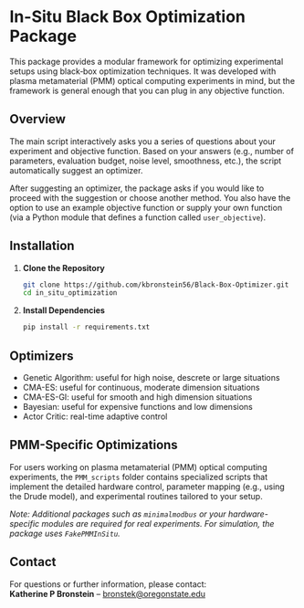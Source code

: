 # In-Situ Black Box Optimization Package

This package provides a modular framework for optimizing experimental setups using black‑box optimization techniques. It was developed with plasma metamaterial (PMM) optical computing experiments in mind, but the framework is general enough that you can plug in any objective function.

## Overview

The main script interactively asks you a series of questions about your experiment and objective function. Based on your answers (e.g., number of parameters, evaluation budget, noise level, smoothness, etc.), the script automatically suggest an optimizer.

After suggesting an optimizer, the package asks if you would like to proceed with the suggestion or choose another method. You also have the option to use an example objective function or supply your own function (via a Python module that defines a function called `user_objective`).

## Installation

1. **Clone the Repository**

   ```bash
   git clone https://github.com/kbronstein56/Black-Box-Optimizer.git
   cd in_situ_optimization
   ```

2. **Install Dependencies**
    ```bash
    pip install -r requirements.txt
    ```

## Optimizers
- Genetic Algorithm: useful for high noise, descrete or large situations
- CMA-ES: useful for continuous, moderate dimension situations
- CMA-ES-GI: useful for smooth and high dimension situations
- Bayesian: useful for expensive functions and low dimensions
- Actor Critic: real-time adaptive control

## PMM-Specific Optimizations

For users working on plasma metamaterial (PMM) optical computing experiments, the `PMM_scripts` folder contains specialized scripts that implement the detailed hardware control, parameter mapping (e.g., using the Drude model), and experimental routines tailored to your setup.

*Note: Additional packages such as `minimalmodbus` or your hardware-specific modules are required for real experiments. For simulation, the package uses `FakePMMInSitu`.*

## Contact

For questions or further information, please contact:  
**Katherine P Bronstein** – bronstek@oregonstate.edu

